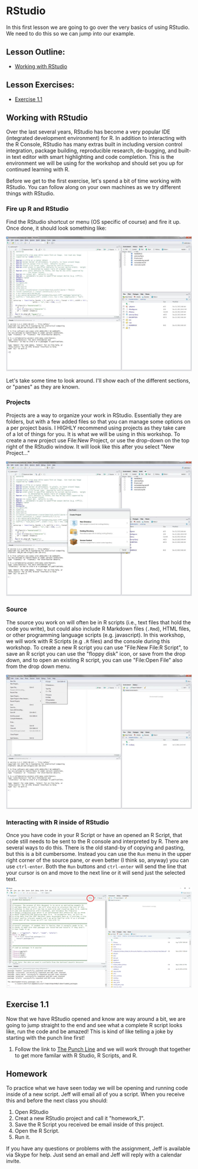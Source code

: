 

# RStudio

In this first lesson we are going to go over the very basics of using RStudio.  We need to do this so we can jump into our example.

## Lesson Outline:

- [Working with RStudio](#working-with-rstudio)

## Lesson Exercises:
- [Exercise 1.1](#exercise-11)

## Working with RStudio
Over the last several years, RStudio has become a very popular IDE (integrated development environment) for R. In addition to interacting with the R Console, RStudio has many extras built in including version control integration, package building, reproducible research, de-bugging, and built-in text editor with smart highlighting and code completion.  This is the environment we will be using for the workshop and should set you up for continued learning with R.

Before we get to the first exercise, let's spend a bit of time working with RStudio.  You can follow along on your own machines as we try different things with RStudio.

### Fire up R and RStudio
Find the RStudio shortcut or menu (OS specific of course) and fire it up.  Once done, it should look something like:

![rstudio](figures/rstudio.jpg)


Let's take some time to look around.  I'll show each of the different sections, or "panes" as they are known.

### Projects

Projects are a way to organize your work in RStudio.  Essentially they are folders, but with a few added files so that you can manage some options on a per project basis. I HIGHLY recommend using projects as they take care of a lot of things for you.  It is what we will be using in this workshop. To create a new project use File:New Project, or use the drop-down on the top right of the RStudio window.  It will look like this after you select "New Project..."

![rstudio proj](figures/rstudio_proj.jpg)

### Source

The source you work on will often be in R scripts (i.e., text files that hold the code you write), but could also include R Markdown files (`.Rmd`), HTML files, or other programming language scripts (e.g. javascript).  In this workshop, we will work with R Scripts (e.g `.R` files) and the console during this workshop.  To create a new R script you can use "File:New File:R Script", to save an R script you can use the "floppy disk" icon, or save from the drop down, and to open an existing R script, you can use "File:Open File" also from the drop down menu.

![rstudio script](figures/rstudio_script.jpg)


### Interacting with R inside of RStudio

Once you have code in your R Script or have an opened an R Script, that code still needs to be sent to the R console and interpreted by R.  There are several ways to do this.  There is the old stand-by of copying and pasting, but this is a bit cumbersome.  Instead you can use the `Run` menu in the upper right corner of the source pane, or even better (I think so, anyway) you can use `ctrl-enter`.  Both the `Run` buttons and `ctrl-enter` will send the line that your cursor is on and move to the next line or it will send just the selected text.

![rstudio-script](figures/rstudio_run.jpg)

## Exercise 1.1

Now that we have RStudio opened and know are way around a bit, we are going to jump straight to the end and see what a complete R script looks like, run the code and be amazed!  This is kind of like telling a joke by starting with the punch line first!

1. Follow the link to [The Punch Line](punchline.md) and we will work through that together to get more familar with R Studio, R Scripts, and R. 

## Homework

To practice what we have seen today we will be opening and running code inside of a new script.  Jeff will email all of you a script.  When you receive this and before the next class you should:

1. Open RStudio
2. Creat a new RStudio project and call it "homework_1".
3. Save the R Script you received be email inside of this project.
4. Open the R Script.
5. Run it.

If you have any questions or problems with the assignment, Jeff is available via Skype for help.  Just send an email and Jeff will reply with a calendar invite.
